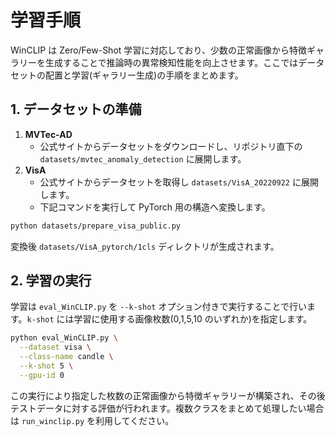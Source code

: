 # 学習手順

WinCLIP は Zero/Few-Shot 学習に対応しており、少数の正常画像から特徴ギャラリーを生成することで推論時の異常検知性能を向上させます。ここではデータセットの配置と学習(ギャラリー生成)の手順をまとめます。

## 1. データセットの準備

1. **MVTec-AD**
   - 公式サイトからデータセットをダウンロードし、リポジトリ直下の `datasets/mvtec_anomaly_detection` に展開します。
2. **VisA**
   - 公式サイトからデータセットを取得し `datasets/VisA_20220922` に展開します。
   - 下記コマンドを実行して PyTorch 用の構造へ変換します。

```bash
python datasets/prepare_visa_public.py
```

変換後 `datasets/VisA_pytorch/1cls` ディレクトリが生成されます。

## 2. 学習の実行

学習は `eval_WinCLIP.py` を `--k-shot` オプション付きで実行することで行います。`k-shot` には学習に使用する画像枚数(0,1,5,10 のいずれか)を指定します。

```bash
python eval_WinCLIP.py \
  --dataset visa \
  --class-name candle \
  --k-shot 5 \
  --gpu-id 0
```

この実行により指定した枚数の正常画像から特徴ギャラリーが構築され、その後テストデータに対する評価が行われます。複数クラスをまとめて処理したい場合は `run_winclip.py` を利用してください。
